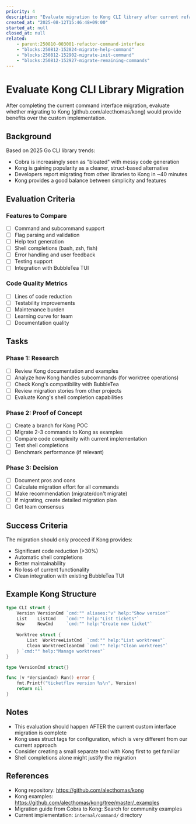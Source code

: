 ```yaml
---
priority: 4
description: "Evaluate migration to Kong CLI library after current refactoring"
created_at: "2025-08-12T15:46:48+09:00"
started_at: null
closed_at: null
related:
    - parent:250810-003001-refactor-command-interface
    - "blocks:250812-152824-migrate-help-command"
    - "blocks:250812-152902-migrate-init-command"
    - "blocks:250812-152927-migrate-remaining-commands"
---
```


# Evaluate Kong CLI Library Migration

After completing the current command interface migration, evaluate whether migrating to Kong (github.com/alecthomas/kong) would provide benefits over the custom implementation.

## Background

Based on 2025 Go CLI library trends:
- Cobra is increasingly seen as "bloated" with messy code generation
- Kong is gaining popularity as a cleaner, struct-based alternative
- Developers report migrating from other libraries to Kong in ~40 minutes
- Kong provides a good balance between simplicity and features

## Evaluation Criteria

### Features to Compare
- [ ] Command and subcommand support
- [ ] Flag parsing and validation
- [ ] Help text generation
- [ ] Shell completions (bash, zsh, fish)
- [ ] Error handling and user feedback
- [ ] Testing support
- [ ] Integration with BubbleTea TUI

### Code Quality Metrics
- [ ] Lines of code reduction
- [ ] Testability improvements
- [ ] Maintenance burden
- [ ] Learning curve for team
- [ ] Documentation quality

## Tasks

### Phase 1: Research
- [ ] Review Kong documentation and examples
- [ ] Analyze how Kong handles subcommands (for worktree operations)
- [ ] Check Kong's compatibility with BubbleTea
- [ ] Review migration stories from other projects
- [ ] Evaluate Kong's shell completion capabilities

### Phase 2: Proof of Concept
- [ ] Create a branch for Kong POC
- [ ] Migrate 2-3 commands to Kong as examples
- [ ] Compare code complexity with current implementation
- [ ] Test shell completions
- [ ] Benchmark performance (if relevant)

### Phase 3: Decision
- [ ] Document pros and cons
- [ ] Calculate migration effort for all commands
- [ ] Make recommendation (migrate/don't migrate)
- [ ] If migrating, create detailed migration plan
- [ ] Get team consensus

## Success Criteria

The migration should only proceed if Kong provides:
- Significant code reduction (>30%)
- Automatic shell completions
- Better maintainability
- No loss of current functionality
- Clean integration with existing BubbleTea TUI

## Example Kong Structure

```go
type CLI struct {
    Version VersionCmd `cmd:"" aliases:"v" help:"Show version"`
    List    ListCmd    `cmd:"" help:"List tickets"`
    New     NewCmd     `cmd:"" help:"Create new ticket"`
    
    Worktree struct {
        List  WorktreeListCmd  `cmd:"" help:"List worktrees"`
        Clean WorktreeCleanCmd `cmd:"" help:"Clean worktrees"`
    } `cmd:"" help:"Manage worktrees"`
}

type VersionCmd struct{}

func (v *VersionCmd) Run() error {
    fmt.Printf("ticketflow version %s\n", Version)
    return nil
}
```

## Notes

- This evaluation should happen AFTER the current custom interface migration is complete
- Kong uses struct tags for configuration, which is very different from our current approach
- Consider creating a small separate tool with Kong first to get familiar
- Shell completions alone might justify the migration

## References

- Kong repository: https://github.com/alecthomas/kong
- Kong examples: https://github.com/alecthomas/kong/tree/master/_examples
- Migration guide from Cobra to Kong: Search for community examples
- Current implementation: `internal/command/` directory